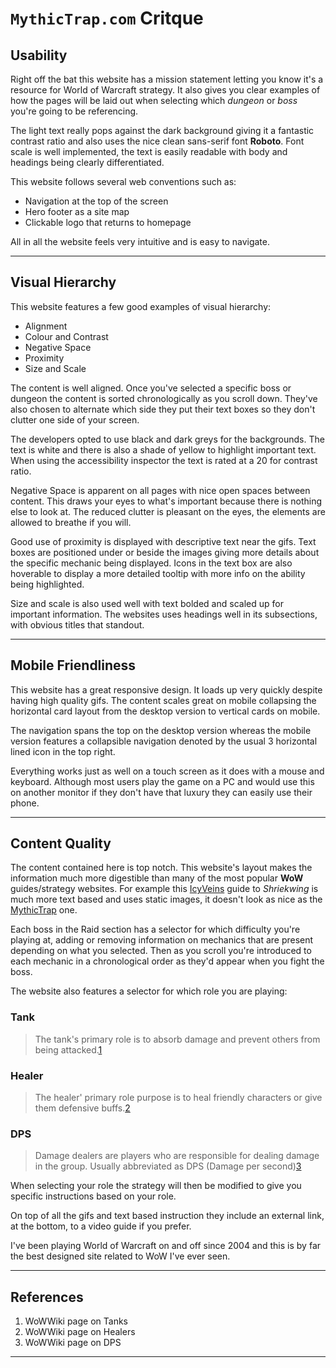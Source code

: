 # `MythicTrap.com` Critque

## Usability

Right off the bat this website has a mission statement letting you know it's a resource for World of Warcraft strategy. It also gives you clear examples of how the pages will be laid out when selecting which *dungeon* or *boss* you're going to be referencing.

The light text really pops against the dark background giving it a fantastic contrast ratio and also uses the nice clean sans-serif font **Roboto**. 
Font scale is well implemented, the text is easily readable with body and headings being clearly differentiated.

This website follows several web conventions such as:
- Navigation at the top of the screen
- Hero footer as a site map
- Clickable logo that returns to homepage

All in all the website feels very intuitive and is easy to navigate.

---

## Visual Hierarchy

This website features a few good examples of visual hierarchy:
- Alignment
- Colour and Contrast
- Negative Space
- Proximity
- Size and Scale 

The content is well aligned. Once you've selected a specific boss or dungeon the content is sorted chronologically as you scroll down. They've also chosen to alternate which side they put their text boxes so they don't clutter one side of your screen.

The developers opted to use black and dark greys for the backgrounds. The text is white and there is also a shade of yellow to highlight important text. When using the accessibility inspector the text is rated at a 20 for contrast ratio.

Negative Space is apparent on all pages with nice open spaces between content. This draws your eyes to what's important because there is nothing else to look at. The reduced clutter is pleasant on the eyes, the elements are allowed to breathe if you will.

Good use of proximity is displayed with descriptive text near the gifs. Text boxes are positioned under or beside the images giving more details about the specific mechanic being displayed. Icons in the text box are also hoverable to display a more detailed tooltip with more info on the ability being highlighted.

Size and scale is also used well with text bolded and scaled up for important information. The websites uses headings well in its subsections, with obvious titles that standout.

---

## Mobile Friendliness

This website has a great responsive design. It loads up very quickly despite having high quality gifs. The content scales great on mobile collapsing the horizontal card layout from the desktop version to vertical cards on mobile. 

The navigation spans the top on the desktop version whereas the mobile version features a collapsible navigation denoted by the usual 3 horizontal lined icon in the top right.

Everything works just as well on a touch screen as it does with a mouse and keyboard. Although most users play the game on a PC and would use this on another monitor if they don't have that luxury they can easily use their phone.

---

## Content Quality

The content contained here is top notch. This website's layout makes the information much more digestible than many of the most popular **WoW** guides/strategy websites. For example this [IcyVeins](https://www.icy-veins.com/wow/shriekwing-strategy-guide-for-castle-nathria) guide to *Shriekwing* is much more text based and uses static images, it doesn't look as nice as the [MythicTrap](https://mythictrap.com/castleNathria/shriekwing) one.

Each boss in the Raid section has a selector for which difficulty you're playing at, adding or removing information on mechanics that are present depending on what you selected. Then as you scroll you're introduced to each mechanic in a chronological order as they'd appear when you fight the boss.

The website also features a selector for which role you are playing:

### Tank
>The tank's primary role is to absorb damage and prevent others from being attacked.[1]
### Healer
>The healer' primary role purpose is to heal friendly characters or give them defensive buffs.[2]
### DPS
>Damage dealers are players who are responsible for dealing damage in the group. Usually abbreviated as DPS (Damage per second)[3]

When selecting your role the strategy will then be modified to give you specific instructions based on your role.

On top of all the gifs and text based instruction they include an external link, at the bottom, to a video guide if you prefer.

I've been playing World of Warcraft on and off since 2004 and this is by far the best designed site related to WoW I've ever seen.

---

## References

1. WoWWiki page on Tanks
2. WoWWiki page on Healers
3. WoWWiki page on DPS

[1]: https://wowwiki.fandom.com/wiki/Tank_(game_term)
[2]: https://wowwiki.fandom.com/wiki/Healer_class
[3]: https://wowwiki.fandom.com/wiki/Damage_dealer

---